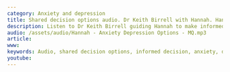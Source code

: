 ```yaml
---
category: Anxiety and depression
title: Shared decision options audio. Dr Keith Birrell with Hannah. Hannah is anxious and perhaps depressed.
description: Listen to Dr Keith Birrell guiding Hannah to make informed decisions to reduce her anxiety levels and to improve her mood.
audio: /assets/audio/Hannah - Anxiety Depression Options - MQ.mp3
article: 
www: 
keywords: Audio, shared decision options, informed decision, anxiety, depression, stress, mood, talking therapy, CBT, cognitive behavioural therapy, mindfulness 
youtube:
--- 
```

